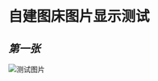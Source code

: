# **自建图床图片显示测试**
##  *第一张*
![测试图片](https://image.matyy.cloudns.biz/file/398f4e5e5ec3ece2b3ee7.jpg "测试图片")